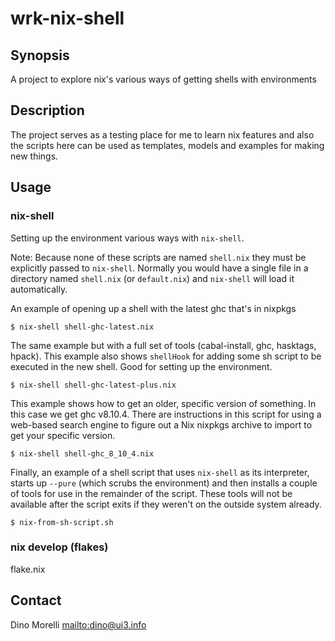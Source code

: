 # wrk-nix-shell


## Synopsis

A project to explore nix's various ways of getting shells with environments


## Description

The project serves as a testing place for me to learn nix features and also the
scripts here can be used as templates, models and examples for making new
things.


## Usage

### nix-shell

Setting up the environment various ways with `nix-shell`.

Note: Because none of these scripts are named `shell.nix` they must be
explicitly passed to `nix-shell`. Normally you would have a single file in a
directory named `shell.nix` (or `default.nix`) and `nix-shell` will load it
automatically.

An example of opening up a shell with the latest ghc that's in nixpkgs

    $ nix-shell shell-ghc-latest.nix

The same example but with a full set of tools (cabal-install, ghc, hasktags,
hpack). This example also shows `shellHook` for adding some sh script to be
executed in the new shell. Good for setting up the environment.

    $ nix-shell shell-ghc-latest-plus.nix

This example shows how to get an older, specific version of something. In this
case we get ghc v8.10.4. There are instructions in this script for using a
web-based search engine to figure out a Nix nixpkgs archive to import to get
your specific version.

    $ nix-shell shell-ghc_8_10_4.nix

Finally, an example of a shell script that uses `nix-shell` as its interpreter,
starts up `--pure` (which scrubs the environment) and then installs a couple of
tools for use in the remainder of the script. These tools will not be available
after the script exits if they weren't on the outside system already.

    $ nix-from-sh-script.sh

### nix develop (flakes)

flake.nix


## Contact

Dino Morelli <mailto:dino@ui3.info>
